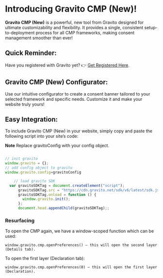 # Introducing Gravito CMP (New)!

**Gravito CMP (New)** is a powerful, new tool from Gravito designed for ultimate customizability and flexibility. It provides a single, consistent setup-to-deployment process for all CMP frameworks, making consent management smoother than ever! 

## Quick Reminder:
Have you registered with Gravito yet? 👉 [Get Registered Here](https://adminv2.gravito.net).

## Gravito CMP (New) Configurator:
Use our intuitive configurator to create a consent banner tailored to your selected framework and specific needs. Customize it and make your website truly yours!

## Easy Integration:
To include Gravito CMP (New) in your website, simply copy and paste the following script into your site’s code:


**Note** Replace gravitoConfig with your config object.

```javascript

// init gravito
window.gravito = {};
// add config object to gravito
window.gravito.config=gravitoConfig

    // load gravito SDK
  var gravitoSDKTag = document.createElement("script");
      gravitoSDKTag.src = "https://cdn.gravito.net/sdk/v6/latest/sdk.js";
      gravitoSDKTag.onload = function () {
        window.gravito.init();
      };
      document.head.appendChild(gravitoSDKTag);;

```


### Resurfacing 

To open the CMP again, we have a window-scoped function which can be used:

```window.gravito.cmp.openPreferences() — this will open the second layer (Details tab).```

To open the first layer (Declaration tab):

```window.gravito.cmp.openPreferences(0) — this will open the first layer (Declaration).```
